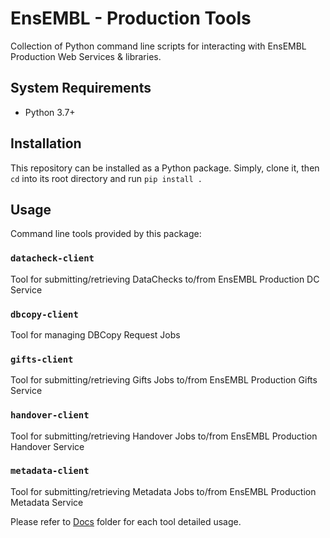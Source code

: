 EnsEMBL - Production Tools
==========================

Collection of Python command line scripts for interacting with EnsEMBL
Production Web Services & libraries.


System Requirements
-------------------

- Python 3.7+


Installation
------------

This repository can be installed as a Python package. Simply, clone it, then
`cd` into its root directory and run `pip install .`


Usage
-----

Command line tools provided by this package:


### `datacheck-client`

Tool for submitting/retrieving DataChecks to/from EnsEMBL Production DC Service


### `dbcopy-client`

Tool for managing DBCopy Request Jobs


### `gifts-client`

Tool for submitting/retrieving Gifts Jobs to/from EnsEMBL Production Gifts Service


### `handover-client`

Tool for submitting/retrieving Handover Jobs to/from EnsEMBL Production Handover Service


### `metadata-client`

Tool for submitting/retrieving Metadata Jobs to/from EnsEMBL Production Metadata Service


Please refer to [Docs](./docs) folder for each tool detailed usage.
